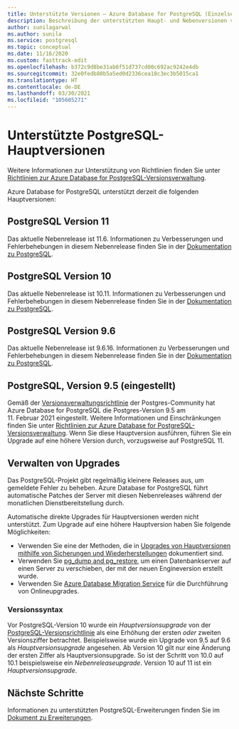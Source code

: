 ```yaml
---
title: Unterstützte Versionen – Azure Database for PostgreSQL (Einzelserver)
description: Beschreibung der unterstützten Haupt- und Nebenversionen von Postgres in Azure Database for PostgreSQL (Einzelserver)
author: sunilagarwal
ms.author: sunila
ms.service: postgresql
ms.topic: conceptual
ms.date: 11/16/2020
ms.custom: fasttrack-edit
ms.openlocfilehash: b372c9d8be31ab6f51d737cd00c692ac9242e4db
ms.sourcegitcommit: 32e0fedb80b5a5ed0d2336cea18c3ec3b5015ca1
ms.translationtype: HT
ms.contentlocale: de-DE
ms.lasthandoff: 03/30/2021
ms.locfileid: "105605271"
---
```

# <a name="supported-postgresql-major-versions"></a>Unterstützte PostgreSQL-Hauptversionen

Weitere Informationen zur Unterstützung von Richtlinien finden Sie unter [Richtlinien zur Azure Database for PostgreSQL-Versionsverwaltung](concepts-version-policy.md).

Azure Database for PostgreSQL unterstützt derzeit die folgenden Hauptversionen:

## <a name="postgresql-version-11"></a>PostgreSQL Version 11
Das aktuelle Nebenrelease ist 11.6. Informationen zu Verbesserungen und Fehlerbehebungen in diesem Nebenrelease finden Sie in der [Dokumentation zu PostgreSQL](https://www.postgresql.org/docs/11/static/release-11-6.html).

## <a name="postgresql-version-10"></a>PostgreSQL Version 10
Das aktuelle Nebenrelease ist 10.11. Informationen zu Verbesserungen und Fehlerbehebungen in diesem Nebenrelease finden Sie in der [Dokumentation zu PostgreSQL](https://www.postgresql.org/docs/10/static/release-10-11.html).

## <a name="postgresql-version-96"></a>PostgreSQL Version 9.6
Das aktuelle Nebenrelease ist 9.6.16. Informationen zu Verbesserungen und Fehlerbehebungen in diesem Nebenrelease finden Sie in der [Dokumentation zu PostgreSQL](https://www.postgresql.org/docs/9.6/static/release-9-6-16.html).

## <a name="postgresql-version-95-retired"></a>PostgreSQL, Version 9.5 (eingestellt)
Gemäß der [Versionsverwaltungsrichtlinie](https://www.postgresql.org/support/versioning/) der Postgres-Community hat Azure Database for PostgreSQL die Postgres-Version 9.5 am 11. Februar 2021 eingestellt. Weitere Informationen und Einschränkungen finden Sie unter [Richtlinien zur Azure Database for PostgreSQL-Versionsverwaltung](concepts-version-policy.md). Wenn Sie diese Hauptversion ausführen, führen Sie ein Upgrade auf eine höhere Version durch, vorzugsweise auf PostgreSQL 11.

## <a name="managing-upgrades"></a>Verwalten von Upgrades
Das PostgreSQL-Projekt gibt regelmäßig kleinere Releases aus, um gemeldete Fehler zu beheben. Azure Database for PostgreSQL führt automatische Patches der Server mit diesen Nebenreleases während der monatlichen Dienstbereitstellung durch. 

Automatische direkte Upgrades für Hauptversionen werden nicht unterstützt. Zum Upgrade auf eine höhere Hauptversion haben Sie folgende Möglichkeiten: 
   * Verwenden Sie eine der Methoden, die in [Upgrades von Hauptversionen mithilfe von Sicherungen und Wiederherstellungen](./how-to-upgrade-using-dump-and-restore.md) dokumentiert sind.
   * Verwenden Sie [pg_dump and pg_restore](./howto-migrate-using-dump-and-restore.md), um einen Datenbankserver auf einen Server zu verschieben, der mit der neuen Engineversion erstellt wurde.
   * Verwenden Sie [Azure Database Migration Service](..\dms\tutorial-azure-postgresql-to-azure-postgresql-online-portal.md) für die Durchführung von Onlineupgrades.

### <a name="version-syntax"></a>Versionssyntax
Vor PostgreSQL-Version 10 wurde ein _Hauptversionsupgrade_ von der [PostgreSQL-Versionsrichtlinie](https://www.postgresql.org/support/versioning/) als eine Erhöhung der ersten _oder_ zweiten Versionsziffer betrachtet. Beispielsweise wurde ein Upgrade von 9.5 auf 9.6 als _Hauptversionsupgrade_ angesehen. Ab Version 10 gilt nur eine Änderung der ersten Ziffer als Hauptversionsupgrade. So ist der Schritt von 10.0 auf 10.1 beispielsweise ein _Nebenreleaseupgrade_. Version 10 auf 11 ist ein _Hauptversionsupgrade_.

## <a name="next-steps"></a>Nächste Schritte
Informationen zu unterstützten PostgreSQL-Erweiterungen finden Sie im [Dokument zu Erweiterungen](concepts-extensions.md).
